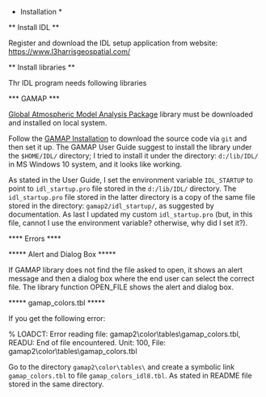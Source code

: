 
* Installation *


** Install IDL **

Register and download the IDL setup application from website: https://www.l3harrisgeospatial.com/


** Install libraries **

Thr IDL program needs following libraries


*** GAMAP ***

[Global Atmospheric Model Analysis Package](http://acmg.seas.harvard.edu/gamap/ "GAMAP home page") library must be downloaded and installed on local system.

Follow the [GAMAP Installation](http://acmg.seas.harvard.edu/gamap/doc/Chapter_2.html "GAMAP v2–19 User Guide") to download the source code via `git` and then set it up.
The GAMAP User Guide suggest to install the library under the `$HOME/IDL/` directory; I tried to install it under the directory: `d:/lib/IDL/` in MS Windows 10 system, and it looks like working.

As stated in the User Guide, I set the environment variable `IDL_STARTUP` to point to `idl_startup.pro` file stored in the `d:/lib/IDL/` directory.
The `idl_startup.pro` file stored in the latter directory is a copy of the same file stored in the directory: `gamap2/idl_startup/`, as suggested by documentation.
As last I updated my custom `idl_startup.pro` (but, in this file, cannot I use the environment variable? otherwise, why did I set it?).


**** Errors ****

***** Alert and Dialog Box *****

If GAMAP library does not find the file asked to open, it shows an alert message and then a dialog box where the end user can select the correct file.
The library function OPEN_FILE shows the alert and dialog box.


***** gamap_colors.tbl *****

If you get the following error:

% LOADCT: Error reading file: gamap2\color\tables\gamap_colors.tbl, READU: End of file encountered.
            Unit: 100, File: gamap2\color\tables\gamap_colors.tbl

Go to the directory `gamap2\color\tables\` and create a symbolic link `gamap_colors.tbl` to file `gamap_colors_idl8.tbl`.
As stated in README file stored in the same directory.
